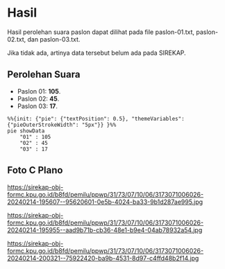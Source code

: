 # Hasil

Hasil perolehan suara paslon dapat dilihat pada file paslon-01.txt, paslon-02.txt, dan paslon-03.txt.

Jika tidak ada, artinya data tersebut belum ada pada SIREKAP.

## Perolehan Suara

 * Paslon 01: **105**.
 * Paslon 02: **45**.
 * Paslon 03: **17**.

```mermaid
%%{init: {"pie": {"textPosition": 0.5}, "themeVariables": {"pieOuterStrokeWidth": "5px"}} }%%
pie showData
    "01" : 105
    "02" : 45
    "03" : 17
```
## Foto C Plano

https://sirekap-obj-formc.kpu.go.id/b8fd/pemilu/ppwp/31/73/07/10/06/3173071006026-20240214-195607--95620601-0e5b-4024-ba33-9b1d287ae995.jpg

https://sirekap-obj-formc.kpu.go.id/b8fd/pemilu/ppwp/31/73/07/10/06/3173071006026-20240214-195955--aad9b71b-cb36-48e1-b9e4-04ab78932a54.jpg

https://sirekap-obj-formc.kpu.go.id/b8fd/pemilu/ppwp/31/73/07/10/06/3173071006026-20240214-200321--75922420-ba9b-4531-8d97-c4ffd48b2f14.jpg
